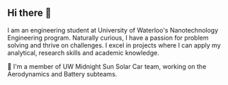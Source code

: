 ## Hi there 👋

<!--
**rtodorov4/rtodorov4** is a ✨ _special_ ✨ repository because its `README.md` (this file) appears on your GitHub profile.

Here are some ideas to get you started:

- 🔭 I’m currently working on ...
- 🌱 I’m currently learning ...
- 👯 I’m looking to collaborate on ...
- 🤔 I’m looking for help with ...
- 💬 Ask me about ...
- 📫 How to reach me: ...
- 😄 Pronouns: ...
- ⚡ Fun fact: ...
-->

I am an engineering student at University of Waterloo's Nanotechnology Engineering program. Naturally curious, I have a passion for problem solving and thrive on challenges. I excel in projects where I can apply my analytical, research skills and academic knowledge.

🚗 I'm a member of UW Midnight Sun Solar Car team, working on the Aerodynamics and Battery subteams.

